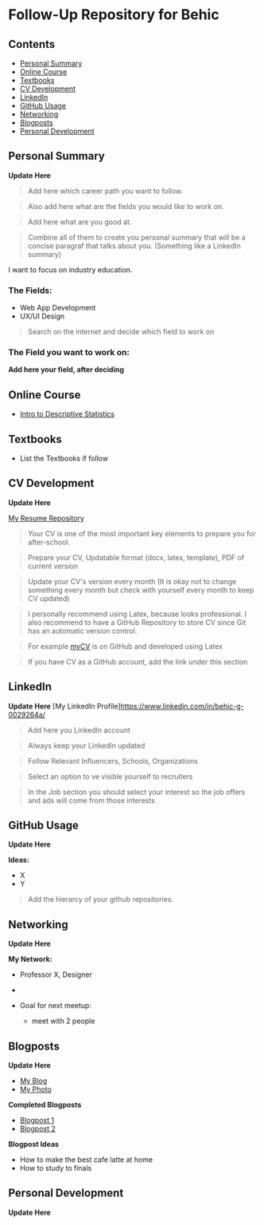 # Follow-Up Repository for Behic

## Contents

- [Personal Summary](#personal-summary)
- [Online Course](#online-course)
- [Textbooks](#textbooks) 
- [CV Development](#cv-development)
- [LinkedIn](#linkedin)
- [GitHub Usage](#github-usage)
- [Networking](#networking)
- [Blogposts](#blogposts)
- [Personal Development](#personal-development)


## Personal Summary
__Update Here__

> Add here which career path you want to follow.

> Also add here what are the fields you would like to work on.

> Add here what are you good at.

> Combine all of them to create you personal summary that will be a concise paragraf that talks about you. (Something like a LinkedIn summary)

I want to focus on industry education.

### The Fields:
- Web App Development 
- UX/UI Design

> Search on the internet and decide which field to work on

### The Field you want to work on:
__Add here your field, after deciding__

## Online Course

- [Intro to Descriptive Statistics](https://classroom.udacity.com/courses/ud827)

## Textbooks
- List the Textbooks if follow

## CV Development
__Update Here__

[My Resume Repository](https://github.com/Sonsuz/my_resume)

> Your CV is one of the most important key elements to prepare you for after-school. 

> Prepare your CV, Updatable format (docx, latex, template), PDF of current version

> Update your CV's version every month (It is okay not to change something every month but check with yourself every month to keep CV updated)

> I personally recommend using Latex, because looks professional. I also recommend to have a GitHub Repository to store CV since Git has an automatic version control.

> For example [myCV](https://github.com/eneskemalergin/My_CV) is on GitHub and developed using Latex 

> If you have CV as a GitHub account, add the link under this section

## LinkedIn
__Update Here__
[My LinkedIn Profile]https://www.linkedin.com/in/behic-g-0029264a/
> Add here you LinkedIn account

> Always keep your LinkedIn updated

> Follow Relevant Influencers, Schools, Organizations

> Select an option to ve visible yourself to recruiters

> In the Job section you should select your interest so the job offers and ads will come from those interests

## GitHub Usage
__Update Here__

__Ideas:__
- X 
- Y

> Add the hierarcy of your github repositories.


## Networking
__Update Here__

__My Network:__

- Professor X, Designer
-

- Goal for next meetup: 
  - meet with 2 people 

## Blogposts

__Update Here__

- [My Blog](#https://sonsuzdesign.wordpress.com/)
- [My Photo](#https://photosonsuz.wordpress.com/)

__Completed Blogposts__
- [Blogpost 1](#https://sonsuzdesign.wordpress.com/2016/11/14/the-myth-of-the-real-javascript-developer-brenna-obrien/)
- [Blogpost 2](#https://sonsuzdesign.wordpress.com/2016/12/10/color-guess-game-with-js/)

__Blogpost Ideas__
- How to make the best cafe latte at home
- How to study to finals

## Personal Development

__Update Here__
